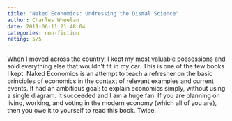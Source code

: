 ```yaml
---
title: "Naked Economics: Undressing the Dismal Science"
author: Charles Wheelan
date: 2011-06-11 21:48:04
categories: non-fiction
rating: 5/5
---
```


When I moved across the country, I kept my most valuable possessions and sold everything else that wouldn't fit in my car. This is one of the few books I kept. Naked Economics is an attempt to teach a refresher on the basic principles of economics in the context of relevant examples and current events. It had an ambitious goal: to explain economics simply, without using a single diagram. It succeeded and I am a huge fan. If you are planning on living, working, and voting in the modern economy (which all of you are), then you owe it to yourself to read this book. Twice.
